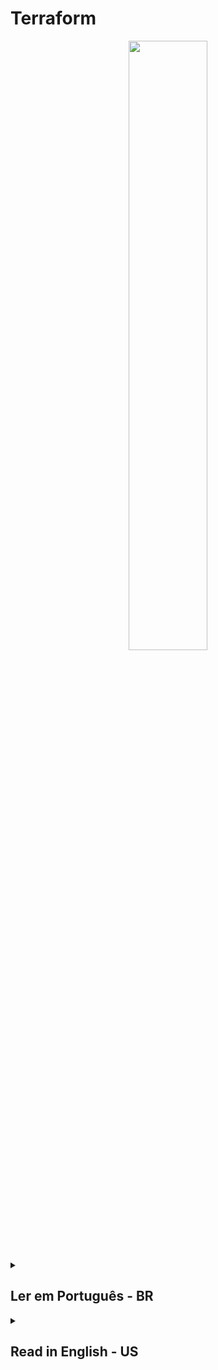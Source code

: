 # Terraform

<div align="center">
  <img src="https://blog.o2b.com.br/content/images/2022/09/terraform-logo-1.png" width="50%">
</div>



<details><summary> <h2>Ler em Português - BR</h2></summary>
<hr/>
Terraform é uma ferramenta de infraestrutura como código (IaC) desenvolvida pela HashiCorp. Ela permite que você defina sua infraestrutura de maneira declarativa, ou seja, você descreve o que quer que sua infraestrutura seja e o Terraform se encarrega de criar e gerenciar os recursos necessários para atender às suas especificações.

Com o Terraform, você pode gerenciar recursos em uma variedade de provedores de nuvem, incluindo Amazon Web Services (AWS), Microsoft Azure, Google Cloud Platform (GCP), dentre outros. Além disso, você também pode gerenciar recursos on-premises, como servidores físicos e virtuais.

O Terraform usa uma linguagem simples para definir a infraestrutura, chamada HashiCorp Configuration Language (HCL), que é fácil de entender e escrever. Ele permite que você crie, atualize e exclua recursos com segurança e facilidade, enquanto mantém um histórico completo de todas as mudanças feitas em sua infraestrutura.

O Terraform também oferece suporte a módulos, que são blocos reutilizáveis de configuração que podem ser compartilhados entre projetos e equipes. Isso ajuda a promover a reutilização de código e a padronização das configurações de infraestrutura.

Em resumo, o Terraform é uma ferramenta poderosa e flexível para gerenciar infraestrutura como código, permitindo que você crie, atualize e exclua recursos em diferentes provedores de nuvem e on-premises de maneira segura e fácil.

<hr/>



<details><summary><h3>Configurações iniciais</h3></summary>

<details><summary><h4>AWS CLI</h4></summary>

Para realizar a comunicação da sua aplicação do Terraform com os serviços da AWS é necessário fazer um vinculo

Uma forma de fazer essa comunicação é através da AWS CLI. As configurações que serão feitas, ficará salva em <b>~/aws/credentials</b>:

<ul>
<li><b>Configurar profile (usuário) em sua máquina</b>: se você possui apenas um único usuário na sua conta da aws, basta:

```
aws configure
```
mas, se você possui mais de um usuário em sua conta aws, é necessário especificar o usuário:

```
aws configure --profile "nome_do_usuario"
```

</li>
<li>
<b>Configurar Access Key e Secret Key</b>: após informar o usuário, a AWS CLI vai pedir o Access Key e Secret Key. Caso não tenha, acesse a AWS na parte de usuário (IAM), e habilite essa forma de credencial. Tendo a Access Key e Secret Key, apenas cole.
</li>
<li>
<b>Configurar a região</b>: será pedido a região da sua aplicação, vai descobrir acesse a sua conta na AWS e clique na Guia global, a primeira opção que aparecer é a sua região ou olhe no link da aws, vai ter escrito region=nome_da_sua_regiao. Digite/cole a sua região no AWS CLI.
</li>
<li>
<b>Configurar o output format</b>: para confirgurar a saída dos dados, pode ser escolhido o formato json. Então basta digitar json.
</li>
</ul>
</details>
</details>

<details><summary><h3>Comandos</h3></summary>

<details><summary><h4>Comuns</h4></summary>
 <table>
 <tr align="center">
     <td>Comando</td>
     <td>Ação</td>
 </tr>
  <tr align="center">
     <td>terraform init</td>
     <td>inicializa o gerenciamento</td>
 </tr>
 <tr align="center">
     <td>terraform plan</td>
     <td>Organiza o projeto e se necessário faz validações</td>
 </tr>
 <tr align="center">
     <td>terraform validate</td>
     <td>Faz validações no projeto e indica melhorias</td>
 </tr>
  <tr align="center">
     <td>terraform apply</td>
     <td>Se tudo estiver bem, esse comando vai enviar o que foi feito para a AWS</td>
 </tr>
<tr align="center">
     <td>terraform fmt</td>
     <td>Formata a identação do código</td>
 </tr>
</table>
</details>

<details><summary><h4>Extras</h4></summary>
 <table>
 <tr align="center">
     <td>Comando</td>
     <td>Ação</td>
 </tr>
  <tr align="center">
     <td>terraform plan -out=tfplan.out</td>
     <td>Cria um arquivo chamado "tfplan.out" que vai conter as informações de saída</td>
 </tr>
</table>
</details>

<details><summary><h4>Variáveis de Ambiente</h4></summary>

<p>Essa é a forma de configurar as variáveis de ambiente via terminal/cli. Existem outras formas como: credential (um arquivo de autenticação da AWS) ou criando um arquivo para guardar as variáveis de ambiente</p>

<table>
 <tr align="center">
     <td>Amostra</td>
     <td>Comando</td>
     <td>Ação</td>
 </tr>
  <tr align="center">
     <td rowspan=2 >VAR_NAME = VALUE</td>
     <td>AWS_ACCESS_KEY_ID=[VALUE AWS_ACCESS_KEY_ID]</td>
     <td>Configura o valor da variável de ambiente do Access key ID</td>
 </tr>
 <tr align="center">
     <td>AWS_SECRET_KEY=[VALUE AWS_SECRET_KEY]</td>
     <td>Configura o valor da variável de ambiente do Secret access key</td>
 </tr>
 <tr align="center">
     <td rowspan=1 >TF_VAR_ + name_var = [value terraform plan]</td>
     <td>TF_VAR_aws_profile=value terraform plan</td>
     <td>Configura o valor da variável de ambiente do usuário</td>
 </tr>
  <tr align="center">
     <td rowspan=2 >terraform plan + -var="aws_ + var=[value]"</td>
     <td>terraform plan -var="aws_profile=[profile_value]"</td>
     <td>Configura o valor da variável de ambiente do usuário</td>
 </tr>
 <tr>
    <td>terraform plan -var="instance_type=[instance_value]"</td>
    <td>Configura o valor da variável de ambiente da instância</td>
 </tr>
</table>
</details>
</details>
  
  
<details><summary><h3>Exemplos</h3></summary>

 <table>
 <tr align="center">
     <td><a href="">Projeto</a></td>
     <td>Propósitos</td>
     <td>Recursos</td>
 </tr>
  <tr align="center">
     <td><a href="">01-bucket-s3</a></td>
     <td>criação de um bucket no S3</td>
      <td rowspan="2"><a href="https://registry.terraform.io/providers/hashicorp/aws/latest/docs/resources/s3_bucket">aws_s3_bucket</a></td>
 </tr>
 <tr align="center">
     <td><a href="">02-bucket-s3-update-delete</a></td>
     <td>Foi feito um reaproveitamento do projeto 01-bucket-s3, onde atualizei algumas propriedades para testar o comportamento do Terraform ao atualizar e deletar</td>
</tr> 
<tr align="center">
     <td><a href="">03-variables-with-ec2</a></td>
     <td>criação de um EC2 utilizando variaveis de ambiente</td>
     <td><a href="https://registry.terraform.io/providers/hashicorp/aws/latest/docs/resources/instance">aws_instance</a></td>
 </tr> 
 <tr align="center">
     <td><a href="">04-variables-and-precedence-with-ec2</a></td>
     <td>criação de um EC2 utilizando diferentes formas de variáveis de ambiente e utilizando a precedência</td>
     <td><a href="https://developer.hashicorp.com/terraform/language/values/variables">Precedência de definição de variável</a></td>
 </tr> 

</table>
</details>  
</details>

<details><summary><h2>Read in English - US</h2></summary>
<hr/>
Terraform is an Infrastructure as Code (IaC) tool developed by HashiCorp. It allows you to define your infrastructure declaratively, meaning you describe what you want your infrastructure to be and Terraform takes care of creating and managing the necessary resources to meet your specifications.

With Terraform, you can manage resources in a variety of cloud providers, including Amazon Web Services (AWS), Microsoft Azure, Google Cloud Platform (GCP), among others. Additionally, you can also manage on-premises resources such as physical and virtual servers.

Terraform uses a simple language to define infrastructure called HashiCorp Configuration Language (HCL), which is easy to understand and write. It enables you to create, update, and delete resources safely and easily, while maintaining a complete history of all changes made to your infrastructure.

Terraform also supports modules, which are reusable configuration blocks that can be shared across projects and teams. This helps promote code reuse and standardization of infrastructure configurations.

In summary, Terraform is a powerful and flexible tool for managing infrastructure as code, allowing you to create, update, and delete resources across different cloud providers and on-premises in a safe and easy way.
<hr/>

<details><summary><h3>Initial Settings</h3></summary>
<details><summary><h4>AWS CLI</h4></summary>

To establish communication between your Terraform application and AWS services, it's necessary to create a link.

One way to do this is through AWS CLI. The settings made will be saved in <b>~/aws/credentials</b>:
<ul>
<li><b>Set up a profile (user) on your machine</b>: if you have only one user in your AWS account, just type:

```
aws configure
```

but if you have more than one user in your AWS account, you need to specify the user:

```
aws configure --profile "user_name"
```

</li>
<li>
<b>Set up Access Key and Secret Key</b>: after informing the user, AWS CLI will ask for the Access Key and Secret Key. If you don't have them, access AWS under the user section (IAM), and enable this type of credential. With the Access Key and Secret Key, just copy and paste.
</li>
<li>
<b>Set up the region</b>: the region of your application will be requested. To find out, access your AWS account and click on the Global tab. The first option that appears is your region or check the aws link, it will have "region=your_region_name" written. Enter/paste your region in AWS CLI.
</li>
<li>
<b>Set up the output format</b>: to configure the output data, the json format can be chosen. So just type json.
</li>
</ul>
</details>
</details>


<details><summary><h3>Commands</h3></summary>

<details><summary><h4>Commons</h4></summary>
 <table>
 <tr align="center">
     <td>Command</td>
     <td>Action</td>
 </tr>
  <tr align="center">
     <td>terraform init</td>
     <td>initializes the management</td>
 </tr>
 <tr align="center">
     <td>terraform plan</td>
     <td>Organizes the project and, if necessary, performs validations</td>
 </tr>
 <tr align="center">
     <td>terraform validate</td>
     <td>Validates the project and suggests improvements</td>
 </tr>
  <tr align="center">
     <td>terraform apply</td>
     <td>If everything is ok, this command will send what was done to AWS</td>
 </tr>
<tr align="center">
     <td>terraform fmt</td>
     <td>Formats code indentation</td>
 </tr>
</table>
</details>
<details><summary><h4>Extras</h4></summary>
 <table>
 <tr align="center">
     <td>Command</td>
     <td>Action</td>
 </tr>
  <tr align="center">
     <td>terraform plan -out=tfplan.out</td>
     <td>Creates a file named "tfplan.out" that will contain the output information</td>
 </tr>
</table>
</details>

<details><summary><h4>Environment Variables</h4></summary>
<p>This is the way to configure environment variables via terminal/cli. There are other ways, such as using a credential file (an AWS authentication file) or creating a file to store the environment variables.</p>
<table>
 <tr align="center">
     <td>Sample</td>
     <td>Command</td>
     <td>Action</td>
 </tr>
  <tr align="center">
     <td rowspan=2 >VAR_NAME = VALUE</td>
     <td>AWS_ACCESS_KEY_ID=[VALUE AWS_ACCESS_KEY_ID]</td>
     <td>Configures the value of the Access key ID environment variable</td>
 </tr>
 <tr align="center">
     <td>AWS_SECRET_KEY=[VALUE AWS_SECRET_KEY]</td>
     <td>Configures the value of the Secret access key environment variable</td>
 </tr>
 <tr align="center">
     <td rowspan=1 >TF_VAR_ + name_var = [value terraform plan]</td>
     <td>TF_VAR_aws_profile=value terraform plan</td>
     <td>Configures the value of the user environment variable</td>
 </tr>
  <tr align="center">
     <td rowspan=2 >terraform plan + -var="aws_ + var=[value]"</td>
     <td>terraform plan -var="aws_profile=[profile_value]"</td>
     <td>Configures the value of the user environment variable</td>
 </tr>
 <tr>
    <td>terraform plan -var="instance_type=[instance_value]"</td>
    <td>Configures the value of the instance environment variable</td>
 </tr>
</table>
</details>
</details>
  
<details><summary><h3>Examples</h3></summary>
 <table>
 <tr align="center">
     <td><a href="">Project</a></td>
     <td>Purposes</td>
     <td>Resources</td>
 </tr>
  <tr align="center">
     <td><a href="">01-bucket-s3</a></td>
     <td>create an S3 bucket</td>
      <td rowspan="2"><a href="https://registry.terraform.io/providers/hashicorp/aws/latest/docs/resources/s3_bucket">aws_s3_bucket</a></td>
 </tr>
 <tr align="center">
     <td><a href="">02-bucket-s3-update-delete</a></td>
     <td>Reuse of the 01-bucket-s3 project, where I updated some properties to test Terraform's behavior when updating and deleting</td>
 </tr>
 <tr align="center">
     <td><a href="">03-variables-with-ec2</a></td>
     <td>Creation of an EC2 using environment variables</td>
     <td><a href="https://registry.terraform.io/providers/hashicorp/aws/latest/docs/resources/instance">aws_instance</a></td>
 </tr> 
 <tr align="center">
     <td><a href="">04-variables-and-precedence-with-ec2</a></td>
     <td>Creation of an EC2 using different types of environment variables and utilizing precedence</td>
     <td><a href="https://developer.hashicorp.com/terraform/language/values/variables">Variable definition precedence</a></td>
 </tr>
</table>
</details>  
</details>
